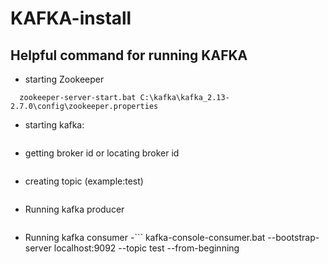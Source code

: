 # KAFKA-install

## Helpful command for running KAFKA
- starting Zookeeper
```Terminal 
  zookeeper-server-start.bat C:\kafka\kafka_2.13-2.7.0\config\zookeeper.properties
  ```
  
  - starting kafka:
  ```kafka-server-start.bat C:\kafka\kafka_2.13-2.7.0\config\server.properties
  ```
  
  - getting broker id or locating broker id
  ```zookeeper-shell.bat localhost:2181 ls /brokers/ids
  ```
  - creating topic (example:test)
  ```kafka-topics.bat --create --zookeeper localhost:2181 --replication-factor 1 --partitions 1 --topic test
  ```
  - Running kafka producer
  ```kafka-console-producer.bat --broker-list localhost:9092 --topic test
  ```
  - Running kafka consumer
  -``` kafka-console-consumer.bat --bootstrap-server localhost:9092 --topic test --from-beginning
  ```

